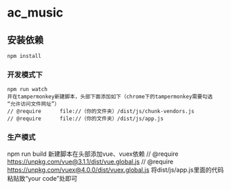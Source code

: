 # ac_music

## 安装依赖
```
npm install
```

### 开发模式下
```
npm run watch
并在tampermonkey新建脚本，头部下面添加如下（chrome下的tampermonkey需要勾选
“允许访问文件网址”）
// @require      file://（你的文件夹）/dist/js/chunk-vendors.js
// @require      file://（你的文件夹）/dist/js/app.js
```

### 生产模式
npm run build
新建脚本在头部添加vue、vuex依赖
// @require      https://unpkg.com/vue@3.1.1/dist/vue.global.js
// @require      https://unpkg.com/vuex@4.0.0/dist/vuex.global.js
将dist/js/app.js里面的代码粘贴致“your code”处即可
